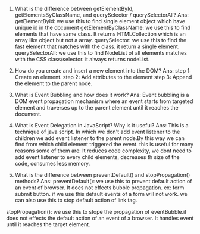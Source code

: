 1. What is the difference between getElementById, getElementsByClassName, and querySelector / querySelectorAll?
Ans:
 getElementById: we use this to find single element object which have unique id in the document
 getElementByClassName: we use this to find elements that have same class. It returns HTMLCollection which is an array like object but not a array. 
 querySelector: we use this to find the fast element that matches with the class. it return a single element.
 querySelectorAll: we use this to find NodeList of all elements matches with the CSS class/selector. it always returns nodeList.

2. How do you create and insert a new element into the DOM?
Ans: step 1: Create an element.
     step 2: Add attributes to the element
     step 3: Append the element to the parent node. 

3. What is Event Bubbling and how does it work?
Ans: Event bubbling is a DOM event propagation mechanism where an event starts from    targeted element and  traverses up  to the parent element until it reaches the document.
4. What is Event Delegation in JavaScript? Why is it useful?
Ans: This is a technique of java script. In which we don't add event listener to the children we add event listener to the parent node.By this way we can find from which child element triggered the event.
this is useful for many reasons some of them are: It reduces code complexity, we dont need to add event listener to every child elements, decreases th size of the code, consumes less memory. 
5. What is the difference between preventDefault() and stopPropagation() methods?
Ans: 
preventDefault(): we use this to prevent default action of an event of browser. It does not effects bubble propagation. ex: form submit button. if we use this default events of a form will not work. we can also use this to stop default action of link tag.

stopPropagation(): we use this to stope the propagation of eventBubble.it does not effects the default action of an event of a browser. It handles event until it reaches the target element.

